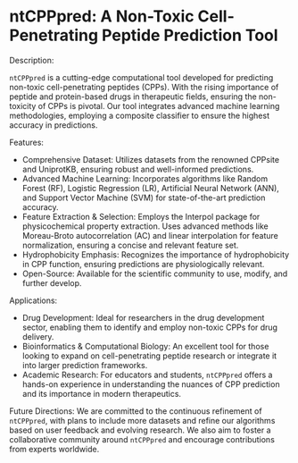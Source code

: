 # ntCPPpred: A Non-Toxic Cell-Penetrating Peptide Prediction Tool

Description:

`ntCPPpred` is a cutting-edge computational tool developed for predicting non-toxic cell-penetrating peptides (CPPs). With the rising importance of peptide and protein-based drugs in therapeutic fields, ensuring the non-toxicity of CPPs is pivotal. Our tool integrates advanced machine learning methodologies, employing a composite classifier to ensure the highest accuracy in predictions.

Features:
- Comprehensive Dataset: Utilizes datasets from the renowned CPPsite and UniprotKB, ensuring robust and well-informed predictions.
- Advanced Machine Learning: Incorporates algorithms like Random Forest (RF), Logistic Regression (LR), Artificial Neural Network (ANN), and Support Vector Machine (SVM) for state-of-the-art prediction accuracy.
- Feature Extraction & Selection: Employs the Interpol package for physicochemical property extraction. Uses advanced methods like Moreau-Broto autocorrelation (AC) and linear interpolation for feature normalization, ensuring a concise and relevant feature set.
- Hydrophobicity Emphasis: Recognizes the importance of hydrophobicity in CPP function, ensuring predictions are physiologically relevant.
- Open-Source: Available for the scientific community to use, modify, and further develop.

Applications:
- Drug Development: Ideal for researchers in the drug development sector, enabling them to identify and employ non-toxic CPPs for drug delivery.
- Bioinformatics & Computational Biology: An excellent tool for those looking to expand on cell-penetrating peptide research or integrate it into larger prediction frameworks.
- Academic Research: For educators and students, `ntCPPpred` offers a hands-on experience in understanding the nuances of CPP prediction and its importance in modern therapeutics.

Future Directions:
We are committed to the continuous refinement of `ntCPPpred`, with plans to include more datasets and refine our algorithms based on user feedback and evolving research. We also aim to foster a collaborative community around `ntCPPpred` and encourage contributions from experts worldwide.

